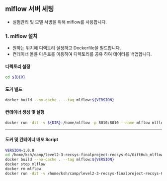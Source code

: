 ## mlflow 서버 세팅
- 실험관리 및 모델 서빙을 위해 mlflow를 사용합니다.

### 1. mlflow 설치
- 원하는 위치에 디렉토리 설정하고 Dockerfile을 빌드합니다.
- 컨테이너 볼륨 마운트를 이용하여 디렉토리를 공유 하여 데이터를 백업합니다.

#### 디렉토리 설정
```bash
cd ${DIR}
```
#### 도커 빌드
```bash
docker build --no-cache . --tag mlflow:${VERSION}
```
#### 컨테이너 생성 및 실행
```bash
docker run -dit -v ${DIR}:/home/mlflow -p 8010:8010 --name mlflow mlflow:${VERSION}
```
---
#### 도커 및 컨테이너 배포 Script
```bash
VERSION=1.0.0
cd /home/ksh/camp/level2-3-recsys-finalproject-recsys-04/GiftHub_mlflow
docker build --no-cache . --tag mlflow:${VERSION}
docker stop mlflow
docker rm mlflow
docker run -dit -v /home/ksh/camp/level2-3-recsys-finalproject-recsys-04/GiftHub_mlflow:/home/mlflow -p 8010:8010 --name mlflow mlflow:${VERSION}

```